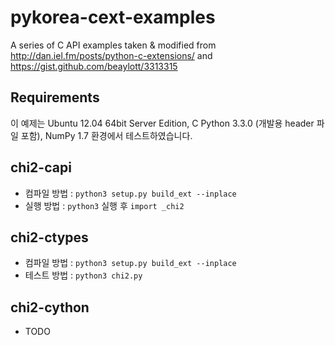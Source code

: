pykorea-cext-examples
=====================

A series of C API examples taken &amp; modified from http://dan.iel.fm/posts/python-c-extensions/ and  https://gist.github.com/beaylott/3313315

Requirements
------------
이 예제는 Ubuntu 12.04 64bit Server Edition, C Python 3.3.0 (개발용 header 파일 포함), NumPy 1.7 환경에서 테스트하였습니다.

chi2-capi
---------
 * 컴파일 방법 : `python3 setup.py build_ext --inplace`
 * 실행 방법 : `python3` 실행 후 `import _chi2`

chi2-ctypes
-----------
 * 컴파일 방법 : `python3 setup.py build_ext --inplace`
 * 테스트 방법 : `python3 chi2.py`

chi2-cython
-----------
 * TODO
